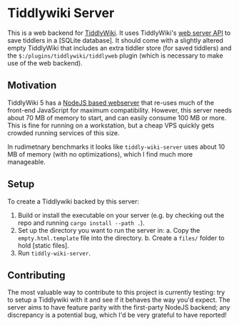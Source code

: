 # Tiddlywiki Server

This is a web backend for [TiddlyWiki]. It uses TiddlyWiki's [web server
API] to save tiddlers in a [SQLite database]. It should come  with a
slightly altered empty TiddlyWiki that includes an extra tiddler store (for
saved tiddlers) and  the `$:/plugins/tiddlywiki/tiddlyweb` plugin (which is
necessary to make use of the web backend).

[TiddlyWiki]: https://tiddlywiki.com/
[web server API]: https://tiddlywiki.com/#WebServer
[SQLite]: https://sqlite.org/index.html


## Motivation

TiddlyWiki 5 has a [NodeJS based webserver] that re-uses much of the front-end
JavaScript for maximum compatibility. However, this server needs about 70 MB of
memory to start, and can easily consume 100 MB or more. This is fine for running
on a workstation, but a cheap VPS quickly gets crowded running services of this
size.

[NodeJS based webserver]: https://tiddlywiki.com/static/WebServer.html

In rudimetnary benchmarks it looks like `tiddly-wiki-server` uses about 10 MB of
memory (with no optimizations), which I find much more manageable.


## Setup

To create a Tiddlywiki backed by this server:

1. Build or install the executable on your server (e.g. by checking out the repo
   and running `cargo install --path .`).
1. Set up the directory you want to run the server in:
  a. Copy the `empty.html.template` file into the directory.
  b. Create a `files/` folder to hold [static files].
1. Run `tiddly-wiki-server`.


## Contributing

The most valuable way to contribute to this project is currently testing: try to
setup a Tiddlywiki with it and see if it behaves the way you'd expect. The
server aims to have feature parity with the first-party NodeJS backend; any
discrepancy is a potential bug, which I'd be very grateful to have reported!
